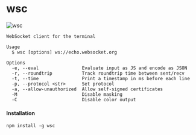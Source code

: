 # wsc

![wsc](https://cloud.githubusercontent.com/assets/817212/17082515/f71c2b5c-5135-11e6-8600-aa096bbeea65.png)

```
WebSocket client for the terminal

Usage
  $ wsc [options] ws://echo.websocket.org

Options
  -e, --eval                Evaluate input as JS and encode as JSON
  -r, --roundtrip           Track roundtrip time between sent/recv
  -t, --time                Print a timestamp in ms before each line
  -p, --protocol <str>      Set protocol
  -a, --allow-unauthorized  Allow self-signed certificates
  -M                        Disable masking
  -C                        Disable color output
```

#### Installation

```
npm install -g wsc
```
